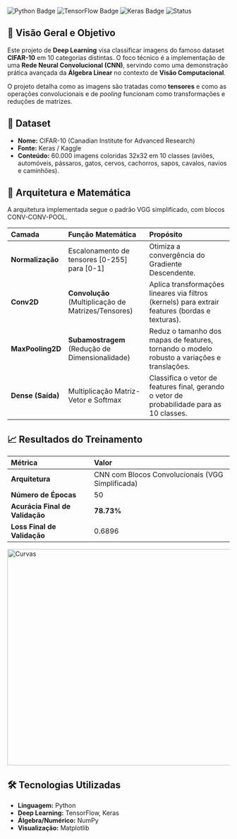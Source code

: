 
![Python Badge](https://img.shields.io/badge/Python-3776AB?style=for-the-badge&logo=python&logoColor=white)
![TensorFlow Badge](https://img.shields.io/badge/TensorFlow-FF6F00?style=for-the-badge&logo=tensorflow&logoColor=white)
![Keras Badge](https://img.shields.io/badge/Keras-D00000?style=for-the-badge&logo=keras&logoColor=white)
![Status](https://img.shields.io/badge/Status-Concluído-green)

## 🎯 Visão Geral e Objetivo

Este projeto de **Deep Learning** visa classificar imagens do famoso dataset **CIFAR-10** em 10 categorias distintas. O foco técnico é a implementação de uma **Rede Neural Convolucional (CNN)**, servindo como uma demonstração prática avançada da **Álgebra Linear** no contexto de **Visão Computacional**.

O projeto detalha como as imagens são tratadas como **tensores** e como as operações convolucionais e de *pooling* funcionam como transformações e reduções de matrizes.

## 💾 Dataset

* **Nome:** CIFAR-10 (Canadian Institute for Advanced Research)
* **Fonte:** Keras / Kaggle
* **Conteúdo:** 60.000 imagens coloridas 32x32 em 10 classes (aviões, automóveis, pássaros, gatos, cervos, cachorros, sapos, cavalos, navios e caminhões).

## 🧠 Arquitetura e Matemática

A arquitetura implementada segue o padrão VGG simplificado, com blocos CONV-CONV-POOL.

| Camada | Função Matemática | Propósito |
| :--- | :--- | :--- |
| **Normalização** | Escalonamento de tensores [0-255] para [0-1] | Otimiza a convergência do Gradiente Descendente. |
| **Conv2D** | **Convolução** (Multiplicação de Matrizes/Tensores) | Aplica transformações lineares via filtros (kernels) para extrair features (bordas e texturas). |
| **MaxPooling2D** | **Subamostragem** (Redução de Dimensionalidade) | Reduz o tamanho dos mapas de features, tornando o modelo robusto a variações e translações. |
| **Dense (Saída)** | Multiplicação Matriz-Vetor e Softmax | Classifica o vetor de features final, gerando o vetor de probabilidade para as 10 classes. |

## 📈 Resultados do Treinamento

| Métrica | Valor |
| :--- | :--- |
| **Arquitetura** | CNN com Blocos Convolucionais (VGG Simplificada) |
| **Número de Épocas** | 50 |
| **Acurácia Final de Validação** | **78.73%** |
| **Loss Final de Validação** | 0.6896 |

<img width="1189" height="490" alt="Curvas" src="https://github.com/user-attachments/assets/9024a789-89a0-4e26-9381-d545542e2e8a" />


## 🛠️ Tecnologias Utilizadas

* **Linguagem:** Python
* **Deep Learning:** TensorFlow, Keras
* **Álgebra/Numérico:** NumPy
* **Visualização:** Matplotlib
